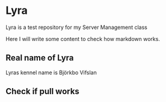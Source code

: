 # Lyra
Lyra is a test repository for my Server Management class

Here I will write some content to check how markdown works. 

## Real name of Lyra

Lyras kennel name is Björkbo Vifslan

## Check if pull works
